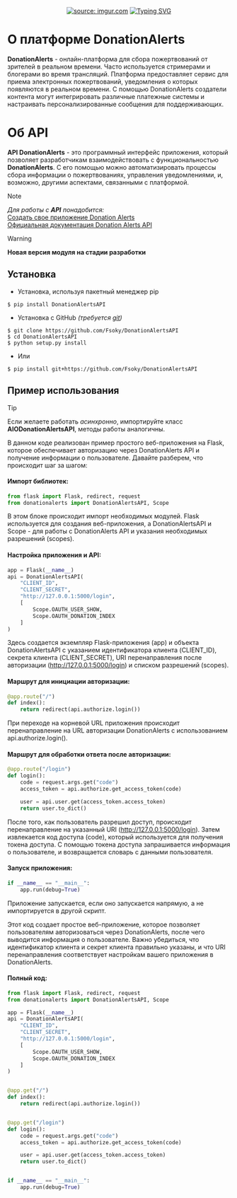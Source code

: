 <p align="center">
    <a href="https://imgur.com/vfJl0Jo"><img src="https://i.imgur.com/vfJl0Jo.png" title="source: imgur.com" /></a>
    <a href="https://git.io/typing-svg"><img src="https://readme-typing-svg.demolab.com?font=Fira+Code&size=30&pause=1000&color=F57D07&center=true&vCenter=true&random=false&width=435&lines=Donation;Alerts;API" alt="Typing SVG" /></a>
</p>

# О платформе DonationAlerts
**DonationAlerts** - онлайн-платформа для сбора пожертвований от зрителей в реальном времени. Часто используется стримерами и блогерами во время трансляций. Платформа предоставляет сервис для приема электронных пожертвований, уведомления о которых появляются в реальном времени. С помощью DonationAlerts создатели контента могут интегрировать различные платежные системы и настраивать персонализированные сообщения для поддерживающих.

# Об API
**API DonationAlerts** - это программный интерфейс приложения, который позволяет разработчикам взаимодействовать с функциональностью **DonationAlerts**. С его помощью можно автоматизировать процессы сбора информации о пожертвованиях, управления уведомлениями, и, возможно, другими аспектами, связанными с платформой.

> [!NOTE]
> _Для работы с **API** понадобится:_ \
> [Создать свое приложение Donation Alerts](https://www.donationalerts.com/application/clients) \
> [Официальная документация Donation Alerts API](https://www.donationalerts.com/apidoc)

> [!WARNING]
> **Новая версия модуля на стадии разработки**


## Установка
- Установка, используя пакетный менеджер pip
```
$ pip install DonationAlertsAPI
```
- Установка с GitHub *(требуется [git](https://git-scm.com/downloads))*
```
$ git clone https://github.com/Fsoky/DonationAlertsAPI
$ cd DonationAlertsAPI
$ python setup.py install
```
- Или
```
$ pip install git+https://github.com/Fsoky/DonationAlertsAPI
```

## Пример использования

>[!TIP]
>Если желаете работать _асинхронно_, импортируйте класс **AIODonationAlertsAPI**, методы работы аналогичны.

В данном коде реализован пример простого веб-приложения на Flask, которое обеспечивает авторизацию через DonationAlerts API и получение информации о пользователе. Давайте разберем, что происходит шаг за шагом:

#### Импорт библиотек:

```python
from flask import Flask, redirect, request
from donationalerts import DonationAlertsAPI, Scope
```
В этом блоке происходит импорт необходимых модулей. Flask используется для создания веб-приложения, а DonationAlertsAPI и Scope - для работы с DonationAlerts API и указания необходимых разрешений (scopes).

#### Настройка приложения и API:

```python
app = Flask(__name__)
api = DonationAlertsAPI(
    "CLIENT_ID",
    "CLIENT_SECRET",
    "http://127.0.0.1:5000/login",
    [
        Scope.OAUTH_USER_SHOW,
        Scope.OAUTH_DONATION_INDEX
    ]
)
```
Здесь создается экземпляр Flask-приложения (app) и объекта DonationAlertsAPI с указанием идентификатора клиента (CLIENT_ID), секрета клиента (CLIENT_SECRET), URI перенаправления после авторизации (http://127.0.0.1:5000/login) и списком разрешений (scopes).

#### Маршрут для инициации авторизации:

```python
@app.route("/")
def index():
    return redirect(api.authorize.login())
```
При переходе на корневой URL приложения происходит перенаправление на URL авторизации DonationAlerts с использованием api.authorize.login().

#### Маршрут для обработки ответа после авторизации:

```python
@app.route("/login")
def login():
    code = request.args.get("code")
    access_token = api.authorize.get_access_token(code)

    user = api.user.get(access_token.access_token)
    return user.to_dict()
```
После того, как пользователь разрешил доступ, происходит перенаправление на указанный URI (http://127.0.0.1:5000/login). Затем извлекается код доступа (code), который используется для получения токена доступа. С помощью токена доступа запрашивается информация о пользователе, и возвращается словарь с данными пользователя.

#### Запуск приложения:

```python
if __name__ == "__main__":
    app.run(debug=True)
```
Приложение запускается, если оно запускается напрямую, а не импортируется в другой скрипт.

Этот код создает простое веб-приложение, которое позволяет пользователям авторизоваться через DonationAlerts, после чего выводится информация о пользователе. Важно убедиться, что идентификатор клиента и секрет клиента правильно указаны, и что URI перенаправления соответствует настройкам вашего приложения в DonationAlerts.

#### Полный код:
```python
from flask import Flask, redirect, request
from donationalerts import DonationAlertsAPI, Scope

app = Flask(__name__)
api = DonationAlertsAPI(
    "CLIENT_ID",
    "CLIENT_SECRET",
    "http://127.0.0.1:5000/login",
    [
        Scope.OAUTH_USER_SHOW,
        Scope.OAUTH_DONATION_INDEX
    ]
)


@app.get("/")
def index():
    return redirect(api.authorize.login())


@app.get("/login")
def login():
    code = request.args.get("code")
    access_token = api.authorize.get_access_token(code)

    user = api.user.get(access_token.access_token)
    return user.to_dict()


if __name__ == "__main__":
    app.run(debug=True)
```
